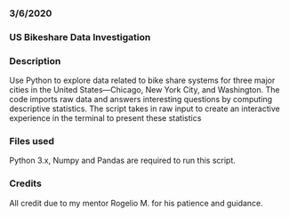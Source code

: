 ### 3/6/2020

### US Bikeshare Data Investigation

### Description
Use Python to explore data related to bike share systems for three major cities in the United States—Chicago, New York City, and Washington. The code imports raw data and answers interesting questions by computing descriptive statistics. The script takes in raw input to create an interactive experience in the terminal to present these statistics

### Files used
Python 3.x, Numpy and Pandas are required to run this script.

### Credits
All credit due to my mentor Rogelio M. for his patience and guidance.
